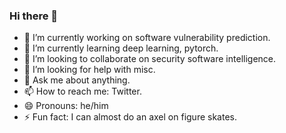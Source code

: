 ### Hi there 👋

- 🔭 I’m currently working on software vulnerability prediction.
- 🌱 I’m currently learning deep learning, pytorch.
- 👯 I’m looking to collaborate on security software intelligence.
- 🤔 I’m looking for help with misc.
- 💬 Ask me about anything.
- 📫 How to reach me: Twitter. 
- 😄 Pronouns: he/him
- ⚡ Fun fact: I can almost do an axel on figure skates.

